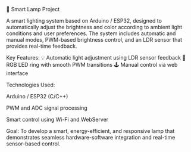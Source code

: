 🌙 Smart Lamp Project

A smart lighting system based on Arduino / ESP32, designed to automatically adjust the brightness and color according to ambient light conditions and user preferences.
The system includes automatic and manual modes, PWM-based brightness control, and an LDR sensor that provides real-time feedback.

Key Features:
💡 Automatic light adjustment using LDR sensor feedback
🌈 RGB LED ring with smooth PWM transitions
🕹️ Manual control via web interface

Technologies Used:

Arduino / ESP32 (C/C++)

PWM and ADC signal processing

Smart control using Wi-Fi and WebServer

Goal:
To develop a smart, energy-efficient, and responsive lamp that demonstrates seamless hardware-software integration and real-time sensor-based control.
